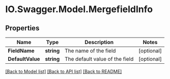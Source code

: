 # IO.Swagger.Model.MergefieldInfo
## Properties

Name | Type | Description | Notes
------------ | ------------- | ------------- | -------------
**FieldName** | **string** | The name of the field | [optional] 
**DefaultValue** | **string** | The default value of the field | [optional] 

[[Back to Model list]](../README.md#documentation-for-models) [[Back to API list]](../README.md#documentation-for-api-endpoints) [[Back to README]](../README.md)

